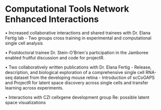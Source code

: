 # Computational Tools Network Enhanced Interactions

• Increased collaborative interactions and shared trainees with Dr. Elana Fertig lab
	- Two groups cross training in experimental and computational single cell analysis

• Postdoctoral trainee Dr. Stein-O'Brien's participation in the Jamboree enabled fruitful discussion and code for projectR.

• Two collaboratively written publications with Dr. Elana Fertig
	- Release, description, and biological exploration of a comprehensive single cell RNA-seq dataset from the developing mouse retina
	- Introduction of scCoGAPS and ProjectR for latent space discovery across single cells and transfer learning across experiments.

• Interactions with CZI cellxgene development group Re: possible latent space visualizations

